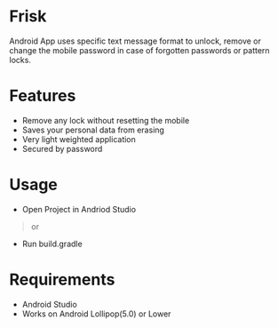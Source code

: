 # Frisk
Android App uses specific text message format to unlock, remove or change the mobile password in case of forgotten passwords or pattern locks.

# Features
* Remove any lock without resetting the mobile
* Saves your personal data from erasing
* Very light weighted application
* Secured by password

# Usage
* Open Project in Andriod Studio
> or
* Run build.gradle

# Requirements
* Android Studio
* Works on Android Lollipop(5.0) or Lower
